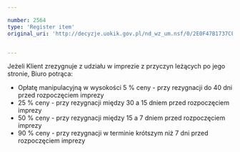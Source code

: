 ```yaml
---

number: 2564
type: 'Register item'
original_uri: 'http://decyzje.uokik.gov.pl/nd_wz_um.nsf/0/2E0F47B1737CF1B9C12579120037CF82?OpenDocument'


---
```


Jeżeli Klient zrezygnuje z udziału w imprezie z przyczyn leżących po jego stronie, Biuro potrąca: 
   - Opłatę manipulacyjną w wysokości 5 % ceny - przy rezygnacji do 40 dni przed rozpoczęciem imprezy  
   - 25 % ceny - przy rezygnacji między 30 a 15 dniem przed rozpoczęciem imprezy   
   - 50 % ceny - przy rezygnacji między 15 a 7 dniem przed rozpoczęciem imprezy   
   - 90 % ceny - przy rezygnacji w terminie krótszym niż 7 dni przed rozpoczęciem imprezy
